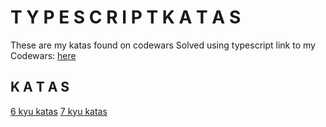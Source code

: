 # T Y P E S C R I P T   K A T A S
These are my katas found on codewars 
Solved using typescript
link to my Codewars: <a href="https://www.codewars.com/users/alessiasHUB/" target="_blank">here</a>

## K A T A S
[6 kyu katas](src/6kyu/)
[7 kyu katas](src/7kyu/)
